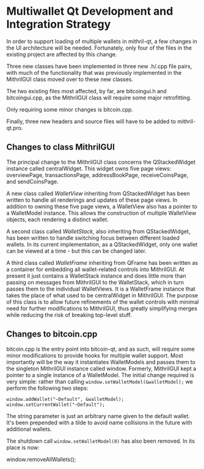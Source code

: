 Multiwallet Qt Development and Integration Strategy
===================================================

In order to support loading of multiple wallets in mithril-qt, a few changes in the UI architecture will be needed.
Fortunately, only four of the files in the existing project are affected by this change.

Three new classes have been implemented in three new .h/.cpp file pairs, with much of the functionality that was previously
implemented in the MithrilGUI class moved over to these new classes.

The two existing files most affected, by far, are bitcoingui.h and bitcoingui.cpp, as the MithrilGUI class will require
some major retrofitting.

Only requiring some minor changes is bitcoin.cpp.

Finally, three new headers and source files will have to be added to mithril-qt.pro.

Changes to class MithrilGUI
---------------------------
The principal change to the MithrilGUI class concerns the QStackedWidget instance called centralWidget.
This widget owns five page views: overviewPage, transactionsPage, addressBookPage, receiveCoinsPage, and sendCoinsPage.

A new class called *WalletView* inheriting from QStackedWidget has been written to handle all renderings and updates of
these page views. In addition to owning these five page views, a WalletView also has a pointer to a WalletModel instance.
This allows the construction of multiple WalletView objects, each rendering a distinct wallet.

A second class called *WalletStack*, also inheriting from QStackedWidget, has been written to handle switching focus between
different loaded wallets. In its current implementation, as a QStackedWidget, only one wallet can be viewed at a time -
but this can be changed later.

A third class called *WalletFrame* inheriting from QFrame has been written as a container for embedding all wallet-related
controls into MithrilGUI. At present it just contains a WalletStack instance and does little more than passing on messages
from MithrilGUI to the WalletStack, which in turn passes them to the individual WalletViews. It is a WalletFrame instance
that takes the place of what used to be centralWidget in MithrilGUI. The purpose of this class is to allow future
refinements of the wallet controls with minimal need for further modifications to MithrilGUI, thus greatly simplifying
merges while reducing the risk of breaking top-level stuff.

Changes to bitcoin.cpp
----------------------
bitcoin.cpp is the entry point into bitcoin-qt, and as such, will require some minor modifications to provide hooks for
multiple wallet support. Most importantly will be the way it instantiates WalletModels and passes them to the
singleton MithrilGUI instance called window. Formerly, MithrilGUI kept a pointer to a single instance of a WalletModel.
The initial change required is very simple: rather than calling `window.setWalletModel(&walletModel);` we perform the
following two steps:

	window.addWallet("~Default", &walletModel);
	window.setCurrentWallet("~Default");

The string parameter is just an arbitrary name given to the default wallet. It's been prepended with a tilde to avoid name collisions in the future with additional wallets.

The shutdown call `window.setWalletModel(0)` has also been removed. In its place is now:

window.removeAllWallets();
